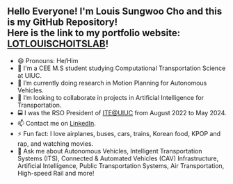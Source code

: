 ## Hello Everyone! I'm Louis Sungwoo Cho and this is my GitHub Repository!<br/> Here is the link to my portfolio website: [LOTLOUISCHOITSLAB](https://lotlouischoitslab.github.io)!

- 😄 Pronouns: He/Him 
- 🏫 I'm a CEE M.S student studying Computational Transportation Science at UIUC. 
- 🔭 I’m currently doing research in Motion Planning for Autonomous Vehicles.
- 👯 I’m looking to collaborate in projects in Artificial Intelligence for Transportation. 
- 🚍 I was the RSO President of [ITE@UIUC](https://ite.cee.illinois.edu/) from August 2022 to May 2024. 
- 📫 Contact me on [LinkedIn](https://www.linkedin.com/in/louis-sungwoo-cho/).
- ⚡ Fun fact: I love airplanes, buses, cars, trains, Korean food, KPOP and rap, and watching movies.
- 💬 Ask me about Autonomous Vehicles, Intelligent Transportation Systems (ITS), Connected & Automated Vehicles (CAV) Infrastructure, Artificial Intelligence, Public Transportation Systems, Air Transportation, High-speed Rail and more!


<!-- - 🌱 I’m currently learning about Deep Reinforcement Learning and Computer Vision. -->
<!-- -  ...
- 🤔 I’m looking for help with--> 
